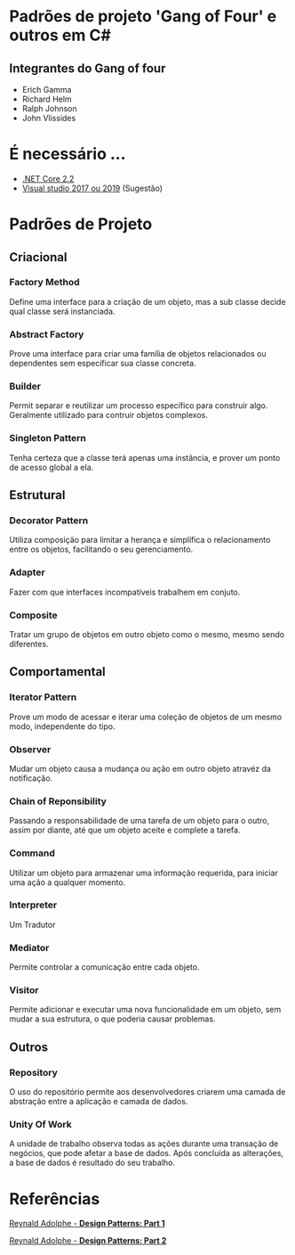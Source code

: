 # Padrões de projeto 'Gang of Four' e outros em C#

## Integrantes do Gang of four
- Erich Gamma
- Richard Helm
- Ralph Johnson
- John Vlissides

# É necessário ...
- [.NET Core 2.2](https://dotnet.microsoft.com/download/dotnet-core/2.2)
- [Visual studio 2017 ou 2019](https://visualstudio.microsoft.com/pt-br/) (Sugestão)
 
# Padrões de Projeto

## Criacional

### Factory Method

Define uma interface para a criação de um objeto, mas a sub classe decide qual classe será instanciada.

### Abstract Factory

Prove uma interface para criar uma família de objetos relacionados ou dependentes sem especificar sua classe concreta.

### Builder

Permit separar e reutilizar um processo específico para construir algo. Geralmente utilizado para contruir objetos complexos.

### Singleton Pattern

Tenha certeza que a classe terá apenas uma instância, e prover um ponto de acesso global a ela.

## Estrutural

### Decorator Pattern

Utiliza composição para limitar a herança e simplifica  o relacionamento entre os objetos, facilitando o seu gerenciamento.

### Adapter

Fazer com que interfaces incompatíveis trabalhem em conjuto.
    
### Composite

Tratar um grupo de objetos em outro objeto como o mesmo, mesmo sendo diferentes.
    
## Comportamental

### Iterator Pattern

Prove um modo de acessar e iterar uma coleção de objetos de um mesmo modo, independente do tipo.

### Observer

Mudar um objeto causa a mudança ou ação em outro objeto atravéz da notificação.

### Chain of Reponsibility

Passando a responsabilidade de uma tarefa de um objeto para o outro, assim por diante, até que um objeto aceite e complete a tarefa.
    
### Command

Utilizar um objeto para armazenar uma informação requerida, para iniciar uma ação a qualquer momento.
    
### Interpreter 

Um Tradutor
    
### Mediator

Permite controlar a comunicação entre cada objeto.
    
 ### Visitor

Permite adicionar e executar uma nova funcionalidade em um objeto, sem mudar a sua estrutura, o que poderia causar problemas.

## Outros

### Repository 

O uso do repositório permite aos desenvolvedores criarem uma camada de abstração entre a aplicação e camada de dados.

### Unity Of Work

A unidade de trabalho observa todas as ações durante uma transação de negócios, que pode afetar a base de dados.
Após concluída as alterações, a base de dados é resultado do seu trabalho.

# Referências

[Reynald Adolphe - **Design Patterns: Part 1**](https://www.linkedin.com/learning/c-sharp-design-patterns-part-1/next-steps)

[Reynald Adolphe - **Design Patterns: Part 2**](https://www.linkedin.com/learning/c-sharp-design-patterns-part-2/welcome)
